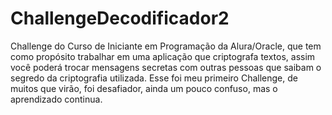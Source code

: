 # ChallengeDecodificador2
Challenge do Curso de Iniciante em Programação da Alura/Oracle, que tem como propósito trabalhar em uma aplicação que criptografa textos, 
assim você poderá trocar mensagens secretas com outras pessoas que saibam o segredo da criptografia utilizada.
Esse foi meu primeiro Challenge, de muitos que virão, foi desafiador, ainda um pouco confuso, mas o aprendizado continua.
